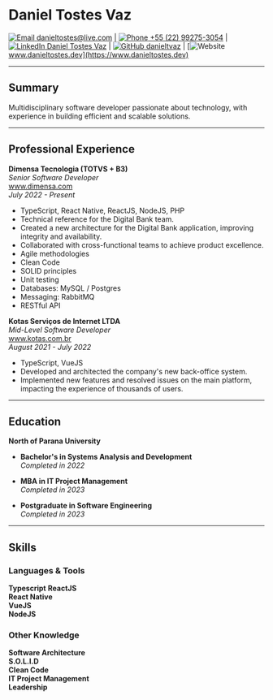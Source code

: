 # **Daniel Tostes Vaz**

[![Email](https://img.icons8.com/ios-glyphs/30/000000/new-post.png) danieltostes@live.com](mailto:danieltostes@live.com) | [![Phone](https://img.icons8.com/ios-glyphs/30/000000/phone.png) +55 (22) 99275-3054](tel:+5522992753054) | [![LinkedIn](https://img.icons8.com/ios-glyphs/30/000000/linkedin.png) Daniel Tostes Vaz](https://www.linkedin.com/in/danieltvaz/) | [![GitHub](https://img.icons8.com/ios-glyphs/30/000000/github.png) danieltvaz](https://github.com/danieltvaz) | [![Website](https://img.icons8.com/ios-glyphs/30/000000/domain.png) www.danieltostes.dev](https://www.danieltostes.dev)

---

## **Summary**

Multidisciplinary software developer passionate about technology, with experience in building efficient and scalable solutions.

---

## **Professional Experience**

**Dimensa Tecnologia (TOTVS + B3)**  
_Senior Software Developer_  
www.dimensa.com  
*July 2022 - Present*

- TypeScript, React Native, ReactJS, NodeJS, PHP
- Technical reference for the Digital Bank team.
- Created a new architecture for the Digital Bank application, improving integrity and availability.
- Collaborated with cross-functional teams to achieve product excellence.
- Agile methodologies
- Clean Code
- SOLID principles
- Unit testing
- Databases: MySQL / Postgres
- Messaging: RabbitMQ
- RESTful API

**Kotas Serviços de Internet LTDA**  
_Mid-Level Software Developer_  
www.kotas.com.br  
*August 2021 - July 2022*

- TypeScript, VueJS
- Developed and architected the company's new back-office system.
- Implemented new features and resolved issues on the main platform, impacting the experience of thousands of users.

---

## **Education**

**North of Parana University**

- **Bachelor's in Systems Analysis and Development**  
*Completed in 2022*

- **MBA in IT Project Management**  
*Completed in 2023*

- **Postgraduate in Software Engineering**  
*Completed in 2023*

---

## **Skills**

### Languages & Tools

**Typescript**
**ReactJS**  
**React Native**  
**VueJS**  
**NodeJS**

### Other Knowledge

**Software Architecture**  
**S.O.L.I.D**  
**Clean Code**  
**IT Project Management**  
**Leadership**
